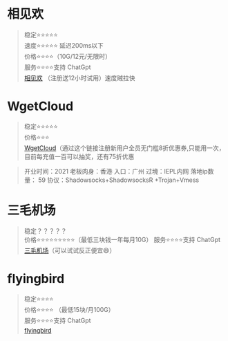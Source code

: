 # 相见欢
> 稳定⭐⭐⭐⭐⭐  
> 速度⭐⭐⭐⭐⭐ 延迟200ms以下   
> 价格⭐⭐⭐⭐（10G/12元/无限时）  
> 服务⭐⭐⭐⭐支持 ChatGpt  
[相见欢](https://s.xjhsub1.top/#/register?code=YludLNBR) （注册送12小时试用）速度贼拉快



# WgetCloud
> 稳定⭐⭐⭐⭐⭐  
> 价格⭐⭐⭐   
[WgetCloud](https://invite.wgetcloud.ltd/auth/register?code=Gcnh)（通过这个链接注册新用户全员无门槛8折优惠券,只能用一次，目前每充值一百可以抽奖，还有75折优惠


> 开业时间：2021
> 老板肉身：香港
> 入口：广州
> 过境：IEPL内网
> 落地ip数量： 59
> 协议：Shadowsocks+ShadowsocksR +Trojan+Vmess


# 三毛机场  
> 稳定？？？？？   
> 价格⭐⭐⭐⭐⭐⭐⭐⭐⭐（最低三块钱一年每月10G）
> 服务⭐⭐⭐⭐支持 ChatGpt       
[三毛机场](https://www.xn--ehqx7tcnnope.com/#/register?code=fX9kH43z)（可以试试反正便宜😄）  


# flyingbird   
> 稳定⭐⭐⭐⭐     
> 价格⭐⭐⭐⭐ （最低15块/月100G）  
> 服务⭐⭐⭐⭐支持 ChatGpt    
[flyingbird](https://www.fyb-aff.com/auth/register?code=FtQL)  

